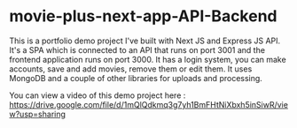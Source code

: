 ﻿# movie-plus-next-app-API-Backend

This is a portfolio demo project I've built with Next JS and Express JS API. It's a SPA which is connected to an API that runs on port 3001 and the frontend application runs on port 3000.
It has a login system, you can make accounts, save and add movies, remove them or edit them.
It uses MongoDB and a couple of other libraries for uploads and processing.

You can view a video of this demo project here : 
https://drive.google.com/file/d/1mQlQdkmq3g7yh1BmFHtNiXbxh5inSiwR/view?usp=sharing

